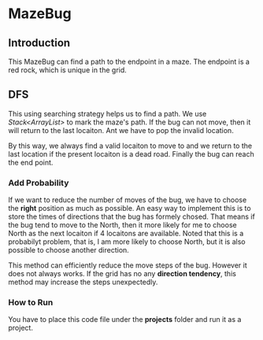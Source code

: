 # MazeBug

## Introduction
This MazeBug can find a path to the endpoint in a maze. The endpoint is a red rock, which is unique in the grid.

## DFS
This using searching strategy helps us to find a path. We use *Stack<ArrayList<Locaiton>>* to mark the maze's path. If the bug can not move, then it will return to the last locaiton. Ant we have to pop the invalid location.

By this way, we always find a valid locaiton to move to and we return to the last location if the present locaiton is a dead road. Finally the bug can reach the end point.

### Add Probability
If we want to reduce the number of moves of the bug, we have to choose the **right** position as much as possible. An easy way to implement this is to store the times of directions that the bug has formely chosed. That means if the bug tend to move to the North, then it more likely for me to choose North as the next locaiton if 4 locaitons are available.  Noted that this is a probabilyt problem, that is, I am more likely to choose North, but it is also possible to choose another direction.

This method can efficiently reduce the move steps of the bug. However it does not always works. If the grid has no any **direction tendency**, this method may increase the steps unexpectedly.

### How to Run
You have to place this code file under the **projects** folder and run it as a project.
